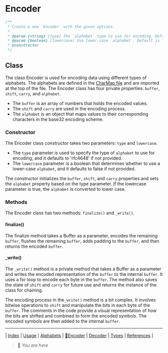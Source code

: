 # Encoder

```ts
/**
 * Create a new `Encoder` with the given options.
 *
 * @param {string} [type] The `alphabet` type to use for encoding. Default is 'rfc4648'.
 * @param {boolean} [lowercase] Use lower-case `alphabet`. Default is false.
 * @constructor
 */
 ```

## Class

The class Encoder is used for encoding data using different types of alphabets. The alphabets are defined in the [CharMap file](../src/base32/CharMap.ts) and are imported at the top of the file. The Encoder class has four private properties: `buffer`, `shift`, `carry`, and `alphabet`.

- The `buffer` is an array of numbers that holds the encoded values.
- The `shift` and `carry` are used in the encoding process.
- The `alphabet` is an object that maps values to their corresponding characters in the base32 encoding scheme.

### Constructor

The Encoder class constructor takes two parameters: `type` and `lowercase`.

- The `type` parameter is used to specify the type of `alphabet` to use for encoding, and it defaults to 'rfc4648' if not provided.
- The `lowercase` parameter is a boolean that determines whether to use a lower-case `alphabet`, and it defaults to false if not provided.

The constructor initializes the `buffer`, `shift`, and `carry` properties and sets the `alphabet` property based on the type parameter. If the lowercase parameter is true, the `alphabet` is converted to lower case.

### Methods

The Encoder class has two methods: `finalize()` and `_write()`.

#### finalize()

The finalize method takes a Buffer as a parameter, encodes the remaining `buffer`, flushes the remaining `buffer`, adds padding to the `buffer`, and then returns the encoded `buffer`.

#### _write()

The `_write()` method is a private method that takes a Buffer as a parameter and writes the encoded representation of the `buffer` to the internal `buffer`. It uses a for loop to encode each byte in the `buffer`. The method also saves the state of `shift` and `carry` for future use and returns the instance of the class for chaining.

The encoding process in the`_write()` method is a bit complex. It involves bitwise operations to `shift` and manipulate the bits in each byte of the `buffer`. The comments in the code provide a visual representation of how the bits are shifted and combined to form the encoded symbols. The encoded symbols are then added to the internal `buffer`.

---

| [Index](index) | [Usage](usage) | [Alphabets](alphabets) | [📍Encoder](encoder) | [Decoder](decoder) | [Types](types) | [References](references) |

> 📍 *You are here*
